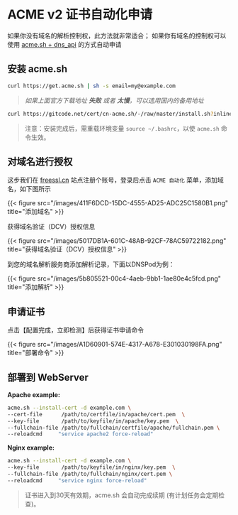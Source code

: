 # ACME v2 证书自动化申请


如果你没有域名的解析控制权，此方法就非常适合； 
如果你有域名的控制权可以使用 [acme.sh + dns_api](https://github.com/acmesh-official/acme.sh/wiki/%E8%AF%B4%E6%98%8E) 的方式自动申请

## 安装 acme.sh

```bash
curl https://get.acme.sh | sh -s email=my@example.com
```

> *如果上面官方下载地址 **失败** 或者 **太慢**，可以选用国内的备用地址*

```bash
curl https://gitcode.net/cert/cn-acme.sh/-/raw/master/install.sh?inline=false | sh -s email=my@example.com
```

> 注意：安装完成后，需重载环境变量 `source ~/.bashrc`，以使 `acme.sh` 命令生效。

## 对域名进行授权

这步我们在 [freessl.cn](https://freessl.cn/) 站点注册个账号，登录后点击 `ACME 自动化` 菜单，添加域名，如下图所示

{{< figure src="/images/411F6DCD-15DC-4555-AD25-ADC25C1580B1.png" title="添加域名" >}}

获得域名验证（DCV）授权信息

{{< figure src="/images/5017DB1A-601C-48AB-92CF-78AC59722182.png" title="获得域名验证（DCV）授权信息" >}}

到您的域名解析服务商添加解析记录，下面以DNSPod为例：

{{< figure src="/images/5b805521-00c4-4aeb-9bb1-1ae80e4c5fcd.png" title="添加解析" >}}

## 申请证书

点击【配置完成，立即检测】后获得证书申请命令

{{< figure src="/images/A1D60901-574E-4317-A678-E301030198FA.png" title="部署命令" >}}


## 部署到 WebServer

**Apache example:**

```bash
acme.sh --install-cert -d example.com \
--cert-file      /path/to/certfile/in/apache/cert.pem  \
--key-file       /path/to/keyfile/in/apache/key.pem  \
--fullchain-file /path/to/fullchain/certfile/apache/fullchain.pem \
--reloadcmd     "service apache2 force-reload"
```

**Nginx example:**

```bash
acme.sh --install-cert -d example.com \
--key-file       /path/to/keyfile/in/nginx/key.pem  \
--fullchain-file /path/to/fullchain/nginx/cert.pem \
--reloadcmd     "service nginx force-reload"
```

> 证书进入到30天有效期，acme.sh 会自动完成续期 (有计划任务会定期检查)。

